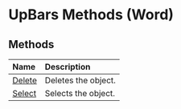 
# UpBars Methods (Word)

## Methods



|**Name**|**Description**|
|:-----|:-----|
|[Delete](80e83260-1a81-243e-5e77-483b1131856b.md)|Deletes the object.|
|[Select](d65e2416-7a06-8a57-5d6d-9adcc0e1a76d.md)|Selects the object.|
